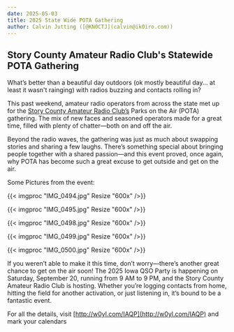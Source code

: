```yaml
---
date: 2025-05-03
title: 2025 State Wide POTA Gathering
author: Calvin Jutting ([@KN0CTJ](calvin@ik0iro.com))
---
```


## Story County Amateur Radio Club's Statewide POTA Gathering

What’s better than a beautiful day outdoors (ok mostly beautiful day... at least it wasn't rainging) with radios buzzing and contacts rolling in? 

This past weekend, amateur radio operators from across the state met up for the [Story County Amateur Radio Club’s](http://www.w0yl.com/) Parks on the Air (POTA) gathering. The mix of new faces and seasoned operators made for a great time, filled with plenty of chatter—both on and off the air.

Beyond the radio waves, the gathering was just as much about swapping stories and sharing a few laughs. There’s something special about bringing people together with a shared passion—and this event proved, once again, why POTA has become such a great excuse to get outside and get on the air.

Some Pictures from the event:

{{< imgproc "IMG_0494.jpg" Resize "600x" />}}

{{< imgproc "IMG_0495.jpg" Resize "600x" />}}

{{< imgproc "IMG_0498.jpg" Resize "600x" />}}

{{< imgproc "IMG_0499.jpg" Resize "600x" />}}

{{< imgproc "IMG_0500.jpg" Resize "600x" />}}


If you weren’t able to make it this time, don’t worry—there’s another great chance to get on the air soon! The 2025 Iowa QSO Party is happening on Saturday, September 20, running from 9 AM to 9 PM, and the Story County Amateur Radio Club is hosting. Whether you’re logging contacts from home, hitting the field for another activation, or just listening in, it’s bound to be a fantastic event.

For all the details, visit [http://w0yl.com/IAQP](http://w0yl.com/IAQP) and mark your calendars